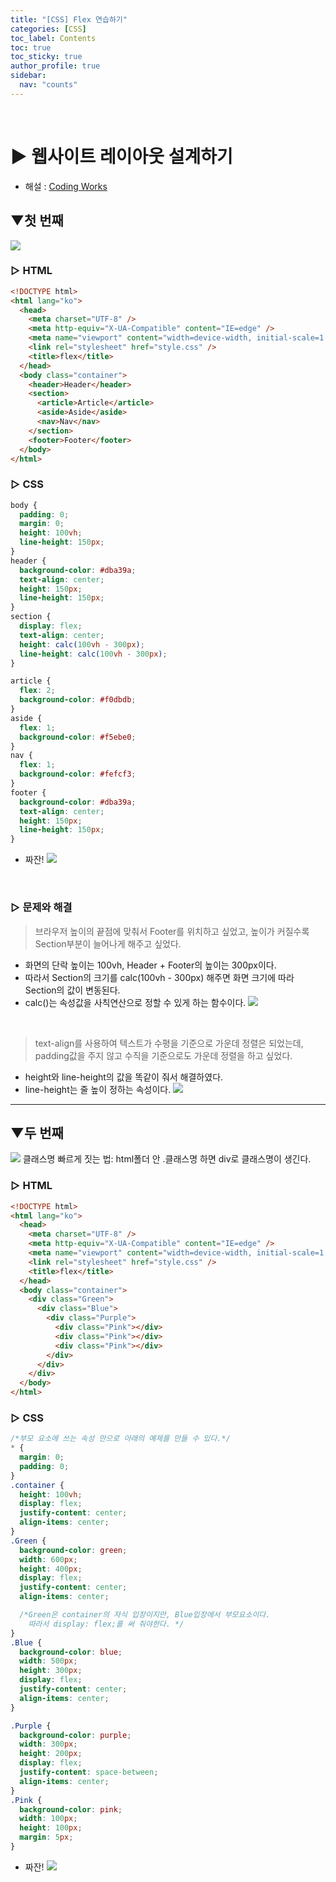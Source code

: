 ```yaml
---
title: "[CSS] Flex 연습하기"
categories: [CSS]
toc_label: Contents
toc: true
toc_sticky: true
author_profile: true
sidebar:
  nav: "counts"
---
```


<br>

# ▶ 웹사이트 레이아웃 설계하기

- 해설 : [Coding Works](https://youtu.be/LkKMlbb0dIQ)

## ▼첫 번째

![](https://velog.velcdn.com/images/sieunpark/post/f71ec6da-12e4-4525-a5ff-c34c53eee325/image.png)

### ▷ HTML

```html
<!DOCTYPE html>
<html lang="ko">
  <head>
    <meta charset="UTF-8" />
    <meta http-equiv="X-UA-Compatible" content="IE=edge" />
    <meta name="viewport" content="width=device-width, initial-scale=1.0" />
    <link rel="stylesheet" href="style.css" />
    <title>flex</title>
  </head>
  <body class="container">
    <header>Header</header>
    <section>
      <article>Article</article>
      <aside>Aside</aside>
      <nav>Nav</nav>
    </section>
    <footer>Footer</footer>
  </body>
</html>
```

### ▷ CSS

```css
body {
  padding: 0;
  margin: 0;
  height: 100vh;
  line-height: 150px;
}
header {
  background-color: #dba39a;
  text-align: center;
  height: 150px;
  line-height: 150px;
}
section {
  display: flex;
  text-align: center;
  height: calc(100vh - 300px);
  line-height: calc(100vh - 300px);
}

article {
  flex: 2;
  background-color: #f0dbdb;
}
aside {
  flex: 1;
  background-color: #f5ebe0;
}
nav {
  flex: 1;
  background-color: #fefcf3;
}
footer {
  background-color: #dba39a;
  text-align: center;
  height: 150px;
  line-height: 150px;
}
```

- 짜잔!
  ![](https://velog.velcdn.com/images/sieunpark/post/6a930674-6862-498e-8c32-6349e9de4fbc/image.png)

<br>

### ▷ 문제와 해결

> 브라우저 높이의 끝점에 맞춰서 Footer를 위치하고 싶었고, 높이가 커질수록 Section부분이 늘어나게 해주고 싶었다.

- 화면의 단락 높이는 100vh, Header + Footer의 높이는 300px이다.
- 따라서 Section의 크기를 calc(100vh - 300px) 해주면 화면 크기에 따라 Section의 값이 변동된다.
- calc()는 속성값을 사칙연산으로 정할 수 있게 하는 함수이다.
  ![](https://velog.velcdn.com/images/sieunpark/post/66d7aec7-4049-44d0-8ae6-dd34be54b410/image.png)

<br>

> text-align를 사용하여 텍스트가 수평을 기준으로 가운데 정렬은 되었는데, padding값을 주지 않고 수직을 기준으로도 가운데 정렬을 하고 싶었다.

- height와 line-height의 값을 똑같이 줘서 해결하였다.
- line-height는 줄 높이 정하는 속성이다.
  ![](https://velog.velcdn.com/images/sieunpark/post/3dcb1f46-e1ce-4eab-a7ca-247deaf089c8/image.png)

---

## ▼두 번째

![](https://velog.velcdn.com/images/sieunpark/post/574ad867-7fd7-41fd-b576-485226b61e7a/image.png)
클래스명 빠르게 짓는 법: html폴더 안 .클래스명 하면 div로 클래스명이 생긴다.

### ▷ HTML

```html
<!DOCTYPE html>
<html lang="ko">
  <head>
    <meta charset="UTF-8" />
    <meta http-equiv="X-UA-Compatible" content="IE=edge" />
    <meta name="viewport" content="width=device-width, initial-scale=1.0" />
    <link rel="stylesheet" href="style.css" />
    <title>flex</title>
  </head>
  <body class="container">
    <div class="Green">
      <div class="Blue">
        <div class="Purple">
          <div class="Pink"></div>
          <div class="Pink"></div>
          <div class="Pink"></div>
        </div>
      </div>
    </div>
  </body>
</html>
```

### ▷ CSS

```css
/*부모 요소에 쓰는 속성 만으로 아래의 예제를 만들 수 있다.*/
* {
  margin: 0;
  padding: 0;
}
.container {
  height: 100vh;
  display: flex;
  justify-content: center;
  align-items: center;
}
.Green {
  background-color: green;
  width: 600px;
  height: 400px;
  display: flex;
  justify-content: center;
  align-items: center;

  /*Green은 container의 자식 입장이지만, Blue입장에서 부모요소이다.
    따라서 display: flex;를 써 줘야한다. */
}
.Blue {
  background-color: blue;
  width: 500px;
  height: 300px;
  display: flex;
  justify-content: center;
  align-items: center;
}

.Purple {
  background-color: purple;
  width: 300px;
  height: 200px;
  display: flex;
  justify-content: space-between;
  align-items: center;
}
.Pink {
  background-color: pink;
  width: 100px;
  height: 100px;
  margin: 5px;
}
```

- 짜잔!
  ![](https://velog.velcdn.com/images/sieunpark/post/dd60153d-7563-4bb6-8d0d-e77b59f5be36/image.png)
